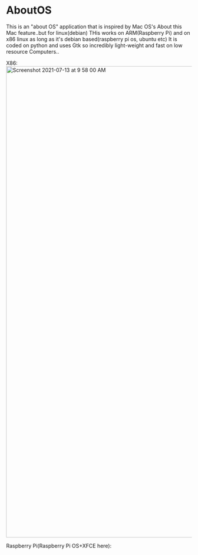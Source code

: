 # AboutOS
This is an "about OS" application that is inspired by Mac OS's About this Mac feature..but for linux(debian)
THis works on ARM(Raspberry Pi) and on x86 linux as long as it's debian based(raspberry pi os, ubuntu etc)
It is coded on python and uses Gtk so incredibly light-weight and fast on low resource Computers..

X86:
<img width="1280" alt="Screenshot 2021-07-13 at 9 58 00 AM" src="https://user-images.githubusercontent.com/84835176/125392090-31e2b100-e3c3-11eb-9636-c9fc7cbbd818.png">


Raspberry Pi(Raspberry Pi OS+XFCE here):
